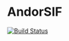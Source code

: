 # AndorSIF

[![Build Status](https://travis-ci.org/timholy/AndorSIF.jl.svg?branch=master)](https://travis-ci.org/timholy/AndorSIF.jl)
